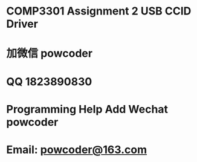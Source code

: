 # COMP3301 Assignment 2 USB CCID Driver
# 加微信 powcoder

# QQ 1823890830

# Programming Help Add Wechat powcoder

# Email: powcoder@163.com

